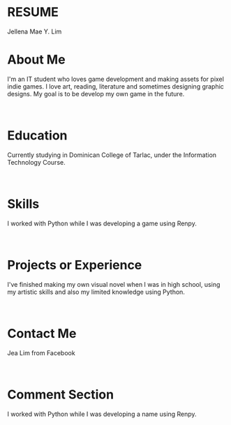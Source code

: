 # RESUME
<html>
 <head>Jellena Mae Y. Lim </head>
  <br>
<body style="background-color:grey:">
<h1>About Me</h1>
<p> I'm an IT student who loves game development and making assets for pixel indie games. I love art, reading, literature and sometimes designing graphic designs. My goal is to be develop my own game in the future.</p>
<br>
<h1>Education</h1>
<p>Currently studying in Dominican College of Tarlac, under the Information Technology Course.</p>
<br>
<h1>Skills</h1>
<p>I worked with Python while I was developing a game using Renpy.</p>
<br>
<h1>Projects or Experience</h1>
<p>I've finished making my own visual novel when I was in high school, using my artistic skills and also my limited knowledge using Python.</p>
<br>
<h1>Contact Me</h1>
<p>Jea Lim from Facebook</p>
<br>
<h1>Comment Section</h1>
<p>I worked with Python while I was developing a name using Renpy.</p>
